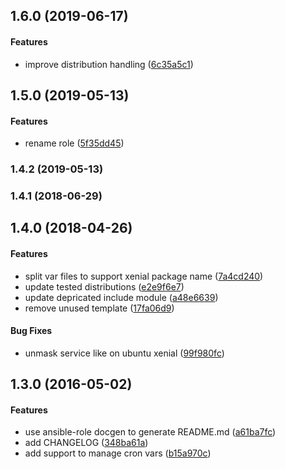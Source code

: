 <a name="1.6.0"></a>
## 1.6.0 (2019-06-17)


#### Features

*   improve distribution handling ([6c35a5c1](https://github.com/weareinteractive/ansible-cron/commit/6c35a5c1a67f98d8aded0a060c123b05f2525bac))



<a name="1.5.0"></a>
## 1.5.0 (2019-05-13)


#### Features

*   rename role ([5f35dd45](https://github.com/weareinteractive/ansible-cron/commit/5f35dd458b4e0ec12247b1880e5a4ca424ff53a1))



<a name="1.4.2"></a>
### 1.4.2 (2019-05-13)




<a name="1.4.1"></a>
### 1.4.1 (2018-06-29)




<a name="1.4.0"></a>
## 1.4.0 (2018-04-26)


#### Features

*   split var files to support xenial package name ([7a4cd240](https://github.com/weareinteractive/ansible-cron/commit/7a4cd24038df45c2819962d751690f223d040ba5))
*   update tested distributions ([e2e9f6e7](https://github.com/weareinteractive/ansible-cron/commit/e2e9f6e7dac35212e9b8f7456af366f76496a945))
*   update depricated include module ([a48e6639](https://github.com/weareinteractive/ansible-cron/commit/a48e663966c3c1636e3a08f54a189720b7618e79))
*   remove unused template ([17fa06d9](https://github.com/weareinteractive/ansible-cron/commit/17fa06d986b9fab8f503cfcb0d3214523d1a165e))

#### Bug Fixes

*   unmask service like on ubuntu xenial ([99f980fc](https://github.com/weareinteractive/ansible-cron/commit/99f980fc2e7ce190d4078a42d1669903d914fcf1))



<a name="1.3.0"></a>
## 1.3.0 (2016-05-02)


#### Features

*   use ansible-role docgen to generate README.md ([a61ba7fc](https://github.com/weareinteractive/ansible-cron/commit/a61ba7fcff7d2c0f36df86d78e6f268f70279440))
*   add CHANGELOG ([348ba61a](https://github.com/weareinteractive/ansible-cron/commit/348ba61a0faea93844934ac05d98374ba3f10fc7))
*   add support to manage cron vars ([b15a970c](https://github.com/weareinteractive/ansible-cron/commit/b15a970c6b7e78583ec57867211fbaa4b0d5a023))



